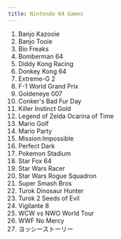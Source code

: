 ```yaml
---
title: Nintendo 64 Games
---
```


<ol>
<li>Banjo Kazooie</li>
<li>Banjo Tooie</li>
<li>Bio Freaks</li>
<li>Bomberman 64</li>
<li>Diddy Kong Racing</li>
<li>Donkey Kong 64</li>
<li>Extreme-G 2</li>
<li>F-1 World Grand Prix</li>
<li>Goldeneye 007</li>
<li>Conker's Bad Fur Day</li>
<li>Killer Instinct Gold</li>
<li>Legend of Zelda Ocarina of Time</li>
<li>Mario Golf</li>
<li>Mario Party</li>
<li>Mission:Impossible</li>
<li>Perfect Dark</li>
<li>Pokemon Stadium</li>
<li>Star Fox 64</li>
<li>Star Wars Racer</li>
<li>Star Wars Rogue Squadron</li>
<li>Super Smash Bros</li>
<li>Turok Dinosaur Hunter</li>
<li>Turok 2 Seeds of Evil</li>
<li>Vigilante 8</li>
<li>WCW vs NWO World Tour</li>
<li>WWF No Mercy</li>
<li>ヨッシーストーリー</li>
</ol>
